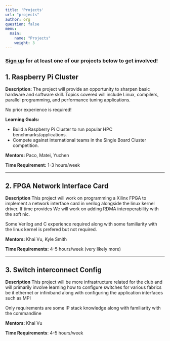 ```yaml
---
title: 'Projects'
url: "projects"
author: org
question: false
menu:
  main:
    name: "Projects"
    weight: 3
---
```

### [Sign up](https://forms.gle/Ma2EvbWRo3Yth7Lu9) for at least one of our projects below to get involved! 

## 1. Raspberry Pi Cluster 
**Description:**
The project will provide an opportunity to sharpen basic hardware and software skill. Topics covered will include Linux, compilers, parallel programming, and performance tuning applications.

No prior experience is required!

**Learning Goals:**
- Build a Raspberry Pi Cluster to run popular HPC benchmarks/applications.
- Compete against international teams in the Single Board Cluster competition.

**Mentors:** Paco, Matei, Yuchen

**Time Requirement:** 1-3 hours/week

----

## 2. FPGA Network Interface Card
**Description**
This project will work on programming a Xilinx FPGA to implement a network interface card in verilog alongside the linux kernel driver. If time provides We will work on adding RDMA interoperability with the soft nic.

Some Verilog and C experience required along with some familiarity with the linux kernel is prefered but not required.

**Mentors:** Khai Vu, Kyle Smith

**Time Requirements:** 4-5 hours/week (very likely more)

----

## 3. Switch interconnect Config
**Description**
This project will be more infrastructure related for the club and will primarily involve learning how to configure switches for various fabrics be it ethernet or infiniband along with configuring the application interfaces such as MPI

Only requirements are some IP stack knowledge along with familiarity with the commandline

**Mentors:** Khai Vu

**Time Requirements**: 4-5 hours/week
